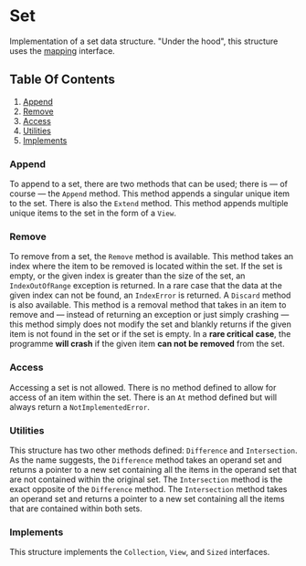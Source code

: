 # Set
Implementation of a set data structure. "Under the hood", this structure uses the [mapping](/docs/en-UK/collections/mapping.md) interface.

## Table Of Contents
1. [Append](#append)
2. [Remove](#remove)
3. [Access](#access)
4. [Utilities](#utilities)
5. [Implements](#implements)

### Append
To append to a set, there are two methods that can be used; there is &mdash; of course &mdash; the `Append` method. This method appends a singular unique item to the set. There is also the `Extend` method. This method appends multiple unique items to the set in the form of a `View`.

### Remove
To remove from a set, the `Remove` method is available. This method takes an index where the item to be removed is located within the set. If the set is empty, or the given index is greater than the size of the set, an `IndexOutOfRange` exception is returned. In a rare case that the data at the given index can not be found, an `IndexError` is returned. A `Discard` method is also available. This method is a removal method that takes in an item to remove and &mdash; instead of returning an exception or just simply crashing &mdash; this method simply does not modify the set and blankly returns if the given item is not found in the set or if the set is empty. In a **rare critical case**, the programme **will crash** if the given item **can not be removed** from the set.

### Access
Accessing a set is not allowed. There is no method defined to allow for access of an item within the set. There is an `At` method defined but will always return a `NotImplementedError`.

### Utilities
This structure has two other methods defined: `Difference` and `Intersection`. As the name suggests, the `Difference` method takes an operand set and returns a pointer to a new set containing all the items in the operand set that are not contained within the original set. The `Intersection` method is the exact opposite of the `Difference` method. The `Intersection` method takes an operand set and returns a pointer to a new set containing all the items that are contained within both sets.

### Implements
This structure implements the `Collection`, `View`, and `Sized` interfaces.